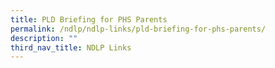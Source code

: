 ```yaml
---
title: PLD Briefing for PHS Parents
permalink: /ndlp/ndlp-links/pld-briefing-for-phs-parents/
description: ""
third_nav_title: NDLP Links
---
```

